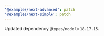 ```yaml
---
'@examples/next-advanced': patch
'@examples/next-simple': patch
---
```


Updated dependency `@types/node` to `18.17.15`.
